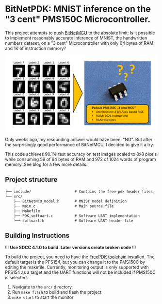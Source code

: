 
# BitNetPDK: MNIST inference on the "3 cent" PMS150C Microcontroller.

This project attempts to push [BitNetMCU](https://github.com/cpldcpu/BitNetMCU) to the absolute limit: Is it possible to implement reasonably accurate inference of MNIST, the handwritten numbers dataset, on a "3 cent" Microcontroller with only 64 bytes of RAM and 1K of instruction memory? 

![banner](docs/banner.png)

Only weeks ago, my resounding answer would have been: "NO". But after the surprisingly good performance of BitNetMCU, I decided to give it a try. 

This code achieves 90.1% test accuracy on test images scaled to 8x8 pixels while consuming 59 of 64 bytes of RAM and 972 of 1024 words of program memory. See blog for a few more details.

## Project structure

```plaintext
├── include/                    # Contains the free-pdk header files
└── src/                
    ├── BitNetMCU_model.h       # MNIST model definition 
    ├── main.c                  # Main source file
    ├── Makefile
    ├── PDK_softuart.c          # Software UART implementation
    └── softuart.h              # Software UART header file
```
    
## Building Instructions

!!! **Use SDCC 4.1.0 to build. Later versions create broken code** !!!

To build the project, you need to have the [FreePDK toolchain](https://free-pdk.github.io/) installed. The default target is the PFS154, but you can change it to the PMS150C by editing the makefile. Currently, monitoring output is only supported with PFS154 as a target and the UART functions will not be included if PMS150C is selected.

1. Navigate to the `src/` directory.
2. Run `make flash` to build and flash the project
3. `make start` to start the monitor
